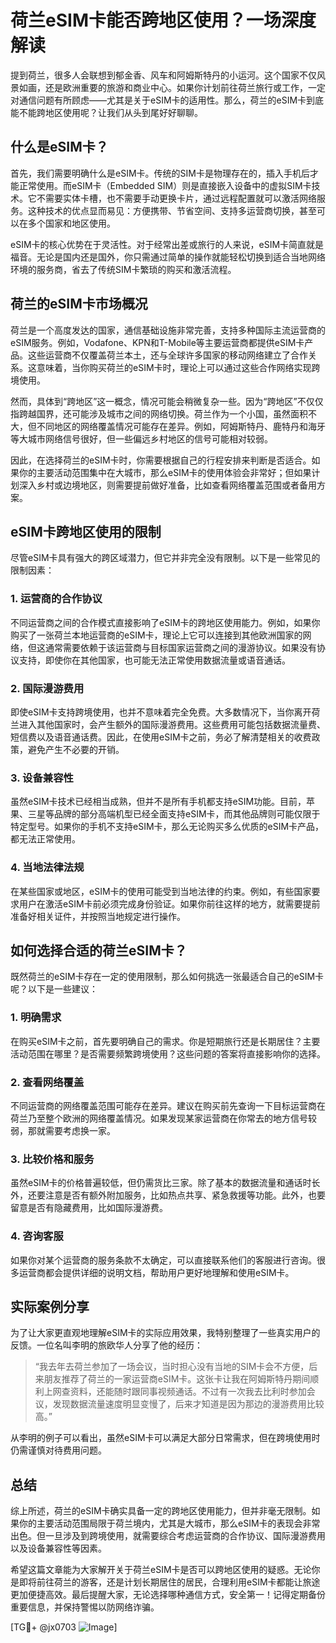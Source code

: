 # 荷兰eSIM卡能否跨地区使用？一场深度解读

提到荷兰，很多人会联想到郁金香、风车和阿姆斯特丹的小运河。这个国家不仅风景如画，还是欧洲重要的旅游和商业中心。如果你计划前往荷兰旅行或工作，一定对通信问题有所顾虑——尤其是关于eSIM卡的适用性。那么，荷兰的eSIM卡到底能不能跨地区使用呢？让我们从头到尾好好聊聊。

## 什么是eSIM卡？

首先，我们需要明确什么是eSIM卡。传统的SIM卡是物理存在的，插入手机后才能正常使用。而eSIM卡（Embedded SIM）则是直接嵌入设备中的虚拟SIM卡技术。它不需要实体卡槽，也不需要手动更换卡片，通过远程配置就可以激活网络服务。这种技术的优点显而易见：方便携带、节省空间、支持多运营商切换，甚至可以在多个国家和地区使用。

eSIM卡的核心优势在于灵活性。对于经常出差或旅行的人来说，eSIM卡简直就是福音。无论是国内还是国外，你只需通过简单的操作就能轻松切换到适合当地网络环境的服务商，省去了传统SIM卡繁琐的购买和激活流程。

## 荷兰的eSIM卡市场概况

荷兰是一个高度发达的国家，通信基础设施非常完善，支持多种国际主流运营商的eSIM服务。例如，Vodafone、KPN和T-Mobile等主要运营商都提供eSIM卡产品。这些运营商不仅覆盖荷兰本土，还与全球许多国家的移动网络建立了合作关系。这意味着，当你购买荷兰的eSIM卡时，理论上可以通过这些合作网络实现跨境使用。

然而，具体到“跨地区”这一概念，情况可能会稍微复杂一些。因为“跨地区”不仅仅指跨越国界，还可能涉及城市之间的网络切换。荷兰作为一个小国，虽然面积不大，但不同地区的网络覆盖情况可能存在差异。例如，阿姆斯特丹、鹿特丹和海牙等大城市网络信号很好，但一些偏远乡村地区的信号可能相对较弱。

因此，在选择荷兰的eSIM卡时，你需要根据自己的行程安排来判断是否适合。如果你的主要活动范围集中在大城市，那么eSIM卡的使用体验会非常好；但如果计划深入乡村或边境地区，则需要提前做好准备，比如查看网络覆盖范围或者备用方案。

## eSIM卡跨地区使用的限制

尽管eSIM卡具有强大的跨区域潜力，但它并非完全没有限制。以下是一些常见的限制因素：

### 1. **运营商的合作协议**
   不同运营商之间的合作模式直接影响了eSIM卡的跨地区使用能力。例如，如果你购买了一张荷兰本地运营商的eSIM卡，理论上它可以连接到其他欧洲国家的网络，但这通常需要依赖于该运营商与目标国家运营商之间的漫游协议。如果没有协议支持，即使你在其他国家，也可能无法正常使用数据流量或语音通话。

### 2. **国际漫游费用**
   即使eSIM卡支持跨境使用，也并不意味着完全免费。大多数情况下，当你离开荷兰进入其他国家时，会产生额外的国际漫游费用。这些费用可能包括数据流量费、短信费以及语音通话费。因此，在使用eSIM卡之前，务必了解清楚相关的收费政策，避免产生不必要的开销。

### 3. **设备兼容性**
   虽然eSIM卡技术已经相当成熟，但并不是所有手机都支持eSIM功能。目前，苹果、三星等品牌的部分高端机型已经全面支持eSIM卡，而其他品牌则可能仅限于特定型号。如果你的手机不支持eSIM卡，那么无论购买多么优质的eSIM卡产品，都无法正常使用。

### 4. **当地法律法规**
   在某些国家或地区，eSIM卡的使用可能受到当地法律的约束。例如，有些国家要求用户在激活eSIM卡前必须完成身份验证。如果你前往这样的地方，就需要提前准备好相关证件，并按照当地规定进行操作。

## 如何选择合适的荷兰eSIM卡？

既然荷兰的eSIM卡存在一定的使用限制，那么如何挑选一张最适合自己的eSIM卡呢？以下是一些建议：

### 1. **明确需求**
   在购买eSIM卡之前，首先要明确自己的需求。你是短期旅行还是长期居住？主要活动范围在哪里？是否需要频繁跨境使用？这些问题的答案将直接影响你的选择。

### 2. **查看网络覆盖**
   不同运营商的网络覆盖范围可能存在差异。建议在购买前先查询一下目标运营商在荷兰乃至整个欧洲的网络覆盖情况。如果发现某家运营商在你常去的地方信号较弱，那就需要考虑换一家。

### 3. **比较价格和服务**
   虽然eSIM卡的价格普遍较低，但仍需货比三家。除了基本的数据流量和通话时长外，还要注意是否有额外附加服务，比如热点共享、紧急救援等功能。此外，也要留意是否有隐藏费用，比如国际漫游费。

### 4. **咨询客服**
   如果你对某个运营商的服务条款不太确定，可以直接联系他们的客服进行咨询。很多运营商都会提供详细的说明文档，帮助用户更好地理解和使用eSIM卡。

## 实际案例分享

为了让大家更直观地理解eSIM卡的实际应用效果，我特别整理了一些真实用户的反馈。一位名叫李明的旅欧华人分享了他的经历：

> “我去年去荷兰参加了一场会议，当时担心没有当地的SIM卡会不方便，后来朋友推荐了荷兰的一家运营商eSIM卡。这张卡让我在阿姆斯特丹期间顺利上网查资料，还能随时跟同事视频通话。不过有一次我去比利时参加会议，发现数据流量速度明显变慢了，后来才知道是因为那边的漫游费用比较高。”

从李明的例子可以看出，虽然eSIM卡可以满足大部分日常需求，但在跨境使用时仍需谨慎对待费用问题。

## 总结

综上所述，荷兰的eSIM卡确实具备一定的跨地区使用能力，但并非毫无限制。如果你的主要活动范围局限于荷兰境内，尤其是大城市，那么eSIM卡的表现会非常出色。但一旦涉及到跨境使用，就需要综合考虑运营商的合作协议、国际漫游费用以及设备兼容性等因素。

希望这篇文章能为大家解开关于荷兰eSIM卡是否可以跨地区使用的疑惑。无论你是即将前往荷兰的游客，还是计划长期居住的居民，合理利用eSIM卡都能让旅途更加便捷高效。最后提醒大家，无论选择哪种通信方式，安全第一！记得定期备份重要信息，并保持警惕以防网络诈骗。

[TG💪+ @jx0703 ![Image](https://github.com/user-attachments/assets/dbca1d08-cadb-493c-b0ec-ad6f7a83f270)]